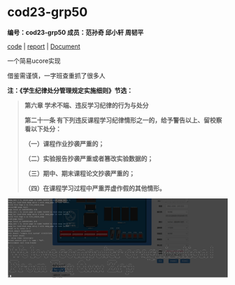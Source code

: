 # cod23-grp50

**编号：cod23-grp50    成员：范孙奇 邱小轩 周韧平**

[code](https://github.com/zrporz/ComputerOrganizationPipeLine/blob/ucore-check) | [report](https://somber-cormorant-c06.notion.site/RISC-V-2e8ce77bfc76421487782a2dbc49432e?pvs=74) | [Document](https://somber-cormorant-c06.notion.site/f1a6dc8472d944759db0942bf59193fa)

一个简易ucore实现

借鉴需谨慎，一字班查重抓了很多人

**注：《学生纪律处分管理规定实施细则》节选：**

> **第六章 学术不端、违反学习纪律的行为与处分**
>
> **第二十一条 有下列违反课程学习纪律情形之一的，给予警告以上、留校察看以下处分：**
>
> **（一）课程作业抄袭严重的；**
>
> **（二）实验报告抄袭严重或者篡改实验数据的；**
>
> **（三）期中、期末课程论文抄袭严重的；**
>
> **（四）在课程学习过程中严重弄虚作假的其他情形。**


![Untitled](assets/Untitled%2040.png)
